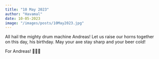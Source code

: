 ```yaml
---
title: "10 May 2023"
author: "Havamal"
date: 10-05-2023
image: "/images/posts/10May2023.jpg"
---
```


All hail the mighty drum machine Andreas! Let us raise our horns together on this day, his birthday. May your axe stay sharp and your beer cold!

For Andreas! 🤘🍻🤘